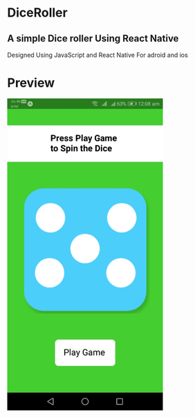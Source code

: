 # DiceRoller
## A simple Dice roller Using React Native
Designed Using JavaScript and React Native For adroid and ios
# Preview
<img src="Screenshot_20190426-000847.jpg" width='360' height='720'>
